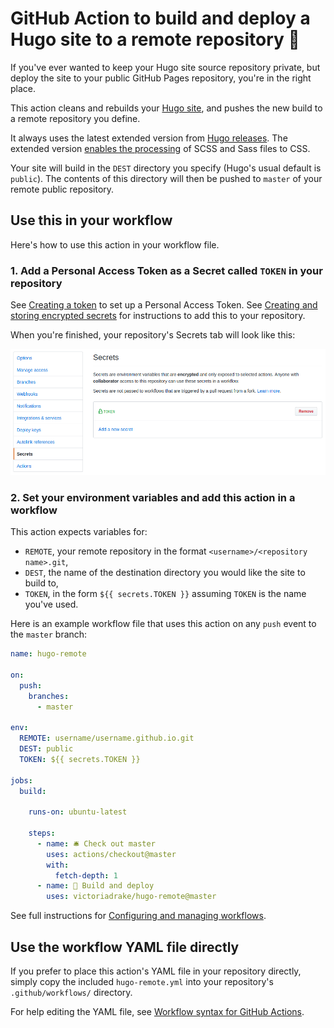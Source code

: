# GitHub Action to build and deploy a Hugo site to a remote repository 🚀

If you've ever wanted to keep your Hugo site source repository private, but deploy the site to your public GitHub Pages repository, you're in the right place.

This action cleans and rebuilds your [Hugo site](https://gohugo.io/), and pushes the new build to a remote repository you define.

It always uses the latest extended version from [Hugo releases](https://github.com/gohugoio/hugo/releases). The extended version [enables the processing](https://gohugo.io/troubleshooting/faq/#i-get-tocss--this-feature-is-not-available-in-your-current-hugo-version) of SCSS and Sass files to CSS.

Your site will build in the `DEST` directory you specify (Hugo's usual default is `public`). The contents of this directory will then be pushed to `master` of your remote public repository.

## Use this in your workflow

Here's how to use this action in your workflow file.

### 1. Add a Personal Access Token as a Secret called `TOKEN` in your repository

See [Creating a token](https://help.github.com/en/github/authenticating-to-github/creating-a-personal-access-token-for-the-command-line#creating-a-token) to set up a Personal Access Token. See [Creating and storing encrypted secrets](https://help.github.com/en/actions/configuring-and-managing-workflows/creating-and-storing-encrypted-secrets) for instructions to add this to your repository.

When you're finished, your repository's Secrets tab will look like this:

![Secrets tab showing saved TOKEN encrypted variable](secret.png)

### 2. Set your environment variables and add this action in a workflow

This action expects variables for:

- `REMOTE`, your remote repository in the format `<username>/<repository name>.git`,
- `DEST`, the name of the destination directory you would like the site to build to,
- `TOKEN`, in the form `${{ secrets.TOKEN }}` assuming `TOKEN` is the name you've used.

Here is an example workflow file that uses this action on any `push` event to the `master` branch:

```yml
name: hugo-remote

on:
  push:
    branches:
      - master

env:
  REMOTE: username/username.github.io.git
  DEST: public
  TOKEN: ${{ secrets.TOKEN }}

jobs:
  build:

    runs-on: ubuntu-latest

    steps:
      - name: 🛎 Check out master
        uses: actions/checkout@master
        with:
          fetch-depth: 1
      - name: 🚀 Build and deploy
        uses: victoriadrake/hugo-remote@master
```

See full instructions for [Configuring and managing workflows](https://help.github.com/en/actions/configuring-and-managing-workflows).

## Use the workflow YAML file directly

If you prefer to place this action's YAML file in your repository directly, simply copy the included `hugo-remote.yml` into your repository's `.github/workflows/` directory.

For help editing the YAML file, see [Workflow syntax for GitHub Actions](https://help.github.com/en/actions/automating-your-workflow-with-github-actions/workflow-syntax-for-github-actions).
